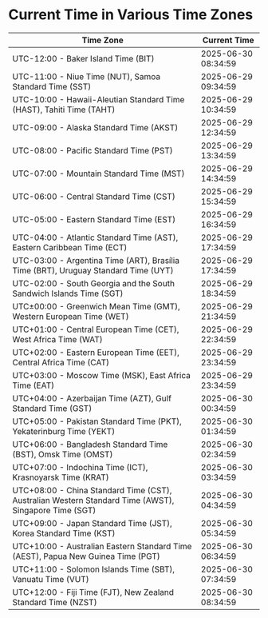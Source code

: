 # Current Time in Various Time Zones

| Time Zone | Current Time |
|-----------|--------------|
| UTC-12:00 - Baker Island Time (BIT) | 2025-06-30 08:34:59 |
| UTC-11:00 - Niue Time (NUT), Samoa Standard Time (SST) | 2025-06-29 09:34:59 |
| UTC-10:00 - Hawaii-Aleutian Standard Time (HAST), Tahiti Time (TAHT) | 2025-06-29 10:34:59 |
| UTC-09:00 - Alaska Standard Time (AKST) | 2025-06-29 12:34:59 |
| UTC-08:00 - Pacific Standard Time (PST) | 2025-06-29 13:34:59 |
| UTC-07:00 - Mountain Standard Time (MST) | 2025-06-29 14:34:59 |
| UTC-06:00 - Central Standard Time (CST) | 2025-06-29 15:34:59 |
| UTC-05:00 - Eastern Standard Time (EST) | 2025-06-29 16:34:59 |
| UTC-04:00 - Atlantic Standard Time (AST), Eastern Caribbean Time (ECT) | 2025-06-29 17:34:59 |
| UTC-03:00 - Argentina Time (ART), Brasília Time (BRT), Uruguay Standard Time (UYT) | 2025-06-29 17:34:59 |
| UTC-02:00 - South Georgia and the South Sandwich Islands Time (SGT) | 2025-06-29 18:34:59 |
| UTC±00:00 - Greenwich Mean Time (GMT), Western European Time (WET) | 2025-06-29 21:34:59 |
| UTC+01:00 - Central European Time (CET), West Africa Time (WAT) | 2025-06-29 22:34:59 |
| UTC+02:00 - Eastern European Time (EET), Central Africa Time (CAT) | 2025-06-29 23:34:59 |
| UTC+03:00 - Moscow Time (MSK), East Africa Time (EAT) | 2025-06-29 23:34:59 |
| UTC+04:00 - Azerbaijan Time (AZT), Gulf Standard Time (GST) | 2025-06-30 00:34:59 |
| UTC+05:00 - Pakistan Standard Time (PKT), Yekaterinburg Time (YEKT) | 2025-06-30 01:34:59 |
| UTC+06:00 - Bangladesh Standard Time (BST), Omsk Time (OMST) | 2025-06-30 02:34:59 |
| UTC+07:00 - Indochina Time (ICT), Krasnoyarsk Time (KRAT) | 2025-06-30 03:34:59 |
| UTC+08:00 - China Standard Time (CST), Australian Western Standard Time (AWST), Singapore Time (SGT) | 2025-06-30 04:34:59 |
| UTC+09:00 - Japan Standard Time (JST), Korea Standard Time (KST) | 2025-06-30 05:34:59 |
| UTC+10:00 - Australian Eastern Standard Time (AEST), Papua New Guinea Time (PGT) | 2025-06-30 06:34:59 |
| UTC+11:00 - Solomon Islands Time (SBT), Vanuatu Time (VUT) | 2025-06-30 07:34:59 |
| UTC+12:00 - Fiji Time (FJT), New Zealand Standard Time (NZST) | 2025-06-30 08:34:59 |
